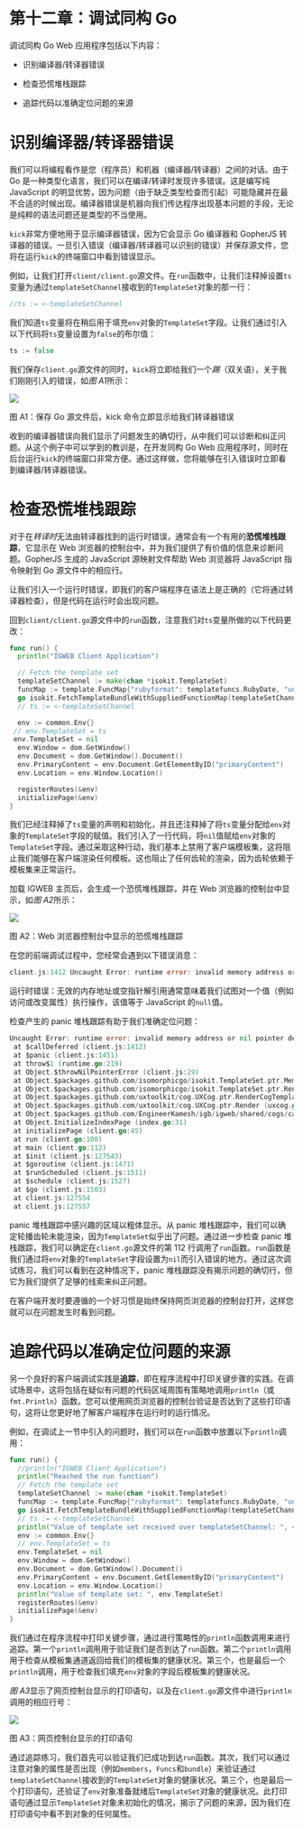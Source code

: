# 第十二章：调试同构 Go

调试同构 Go Web 应用程序包括以下内容：

+   识别编译器/转译器错误

+   检查恐慌堆栈跟踪

+   追踪代码以准确定位问题的来源

# 识别编译器/转译器错误

我们可以将编程看作是您（程序员）和机器（编译器/转译器）之间的对话。由于 Go 是一种类型化语言，我们可以在编译/转译时发现许多错误。这是编写纯 JavaScript 的明显优势，因为问题（由于缺乏类型检查而引起）可能隐藏并在最不合适的时候出现。编译器错误是机器向我们传达程序出现基本问题的手段，无论是纯粹的语法问题还是类型的不当使用。

`kick`非常方便地用于显示编译器错误，因为它会显示 Go 编译器和 GopherJS 转译器的错误。一旦引入错误（编译器/转译器可以识别的错误）并保存源文件，您将在运行`kick`的终端窗口中看到错误显示。

例如，让我们打开`client/client.go`源文件。在`run`函数中，让我们注释掉设置`ts`变量为通过`templateSetChannel`接收到的`TemplateSet`对象的那一行：

```go
//ts := <-templateSetChannel
```

我们知道`ts`变量将在稍后用于填充`env`对象的`TemplateSet`字段。让我们通过引入以下代码将`ts`变量设置为`false`的布尔值：

```go
ts := false
```

我们保存`client.go`源文件的同时，`kick`将立即给我们一个*踢*（双关语），关于我们刚刚引入的错误，如*图 A1*所示：

![](img/71b520d8-7d2f-44db-a642-54d1fdedca6a.png)

图 A1：保存 Go 源文件后，kick 命令立即显示给我们转译器错误

收到的编译器错误向我们显示了问题发生的确切行，从中我们可以诊断和纠正问题。从这个例子中可以学到的教训是，在开发同构 Go Web 应用程序时，同时在后台运行`kick`的终端窗口非常方便。通过这样做，您将能够在引入错误时立即看到编译器/转译器错误。

# 检查恐慌堆栈跟踪

对于在*转译时*无法由转译器找到的运行时错误，通常会有一个有用的**恐慌堆栈跟踪**，它显示在 Web 浏览器的控制台中，并为我们提供了有价值的信息来诊断问题。GopherJS 生成的 JavaScript 源映射文件帮助 Web 浏览器将 JavaScript 指令映射到 Go 源文件中的相应行。

让我们引入一个运行时错误，即我们的客户端程序在语法上是正确的（它将通过转译器检查），但是代码在运行时会出现问题。

回到`client/client.go`源文件中的`run`函数，注意我们对`ts`变量所做的以下代码更改：

```go
func run() {
  println("IGWEB Client Application")

  // Fetch the template set
  templateSetChannel := make(chan *isokit.TemplateSet)
  funcMap := template.FuncMap{"rubyformat": templatefuncs.RubyDate, "unixformat": templatefuncs.UnixTime, "productionmode": templatefuncs.IsProduction}
  go isokit.FetchTemplateBundleWithSuppliedFunctionMap(templateSetChannel, funcMap)
  // ts := <-templateSetChannel

  env := common.Env{}
 // env.TemplateSet = ts
 env.TemplateSet = nil
  env.Window = dom.GetWindow()
  env.Document = dom.GetWindow().Document()
  env.PrimaryContent = env.Document.GetElementByID("primaryContent")
  env.Location = env.Window.Location()

  registerRoutes(&env)
  initializePage(&env)
}
```

我们已经注释掉了`ts`变量的声明和初始化，并且还注释掉了将`ts`变量分配给`env`对象的`TemplateSet`字段的赋值。我们引入了一行代码，将`nil`值赋给`env`对象的`TemplateSet`字段。通过采取这种行动，我们基本上禁用了客户端模板集，这将阻止我们能够在客户端渲染任何模板。这也阻止了任何齿轮的渲染，因为齿轮依赖于模板集来正常运行。

加载 IGWEB 主页后，会生成一个恐慌堆栈跟踪，并在 Web 浏览器的控制台中显示，如*图 A2*所示：

![](img/ab084ae4-bd48-4ac4-a4ae-88e52d6fefcb.png)

图 A2：Web 浏览器控制台中显示的恐慌堆栈跟踪

在您的前端调试过程中，您经常会遇到以下错误消息：

```go
client.js:1412 Uncaught Error: runtime error: invalid memory address or nil pointer dereference
```

运行时错误：无效的内存地址或空指针解引用通常意味着我们试图对一个值（例如访问或改变属性）执行操作，该值等于 JavaScript 的`null`值。

检查产生的 panic 堆栈跟踪有助于我们准确定位问题：

```go
Uncaught Error: runtime error: invalid memory address or nil pointer dereference
 at $callDeferred (client.js:1412)
 at $panic (client.js:1451)
 at throw$1 (runtime.go:219)
 at Object.$throwNilPointerError (client.js:29)
 at Object.$packages.github.com/isomorphicgo/isokit.TemplateSet.ptr.Members (templateset.go:37)
 at Object.$packages.github.com/isomorphicgo/isokit.TemplateSet.ptr.Render (templateset.go:115)
 at Object.$packages.github.com/uxtoolkit/cog.UXCog.ptr.RenderCogTemplate (uxcog.go:143)
 at Object.$packages.github.com/uxtoolkit/cog.UXCog.ptr.Render (uxcog.go:179)
 at Object.$packages.github.com/EngineerKamesh/igb/igweb/shared/cogs/carousel.Carousel.ptr.Start (carousel.go:47)
 at Object.InitializeIndexPage (index.go:31)
 at initializePage (client.go:45)
 at run (client.go:100)
 at main (client.go:112)
 at $init (client.js:127543)
 at $goroutine (client.js:1471)
 at $runScheduled (client.js:1511)
 at $schedule (client.js:1527)
 at $go (client.js:1503)
 at client.js:127554
 at client.js:127557
```

panic 堆栈跟踪中感兴趣的区域以粗体显示。从 panic 堆栈跟踪中，我们可以确定轮播齿轮未能渲染，因为`TemplateSet`似乎出了问题。通过进一步检查 panic 堆栈跟踪，我们可以确定在`client.go`源文件的第 112 行调用了`run`函数。`run`函数是我们通过将`env`对象的`TemplateSet`字段设置为`nil`而引入错误的地方。通过这次调试练习，我们可以看到在这种情况下，panic 堆栈跟踪没有揭示问题的确切行，但它为我们提供了足够的线索来纠正问题。

在客户端开发时要遵循的一个好习惯是始终保持网页浏览器的控制台打开，这样您就可以在问题发生时看到问题。

# 追踪代码以准确定位问题的来源

另一个良好的客户端调试实践是**追踪**，即在程序流程中打印关键步骤的实践。在调试场景中，这将包括在疑似有问题的代码区域周围有策略地调用`println`（或`fmt.Println`）函数。您可以使用网页浏览器的控制台验证是否达到了这些打印语句，这将让您更好地了解客户端程序在运行时的运行情况。

例如，在调试上一节中引入的问题时，我们可以在`run`函数中放置以下`println`调用：

```go
func run() {
  //println("IGWEB Client Application")
  println("Reached the run function")
  // Fetch the template set
  templateSetChannel := make(chan *isokit.TemplateSet)
  funcMap := template.FuncMap{"rubyformat": templatefuncs.RubyDate, "unixformat": templatefuncs.UnixTime, "productionmode": templatefuncs.IsProduction}
  go isokit.FetchTemplateBundleWithSuppliedFunctionMap(templateSetChannel, funcMap)
  // ts := <-templateSetChannel
  println("Value of template set received over templateSetChannel: ", <-templateSetChannel)
  env := common.Env{}
  // env.TemplateSet = ts
  env.TemplateSet = nil
  env.Window = dom.GetWindow()
  env.Document = dom.GetWindow().Document()
  env.PrimaryContent = env.Document.GetElementByID("primaryContent")
  env.Location = env.Window.Location()
  println("Value of template set: ", env.TemplateSet)
  registerRoutes(&env)
  initializePage(&env)
}
```

我们通过在程序流程中打印关键步骤，通过进行策略性的`println`函数调用来进行追踪。第一个`println`调用用于验证我们是否到达了`run`函数。第二个`println`调用用于检查从模板集通道返回给我们的模板集的健康状况。第三个，也是最后一个`println`调用，用于检查我们填充`env`对象的字段后模板集的健康状况。

*图 A3*显示了网页控制台显示的打印语句，以及在`client.go`源文件中进行`println`调用的相应行号：

![](img/89c7d534-96df-44fd-bae3-19b9caa9ba92.png)

图 A3：网页控制台显示的打印语句

通过追踪练习，我们首先可以验证我们已成功到达`run`函数。其次，我们可以通过注意对象的属性是否出现（例如`members`，`Funcs`和`bundle`）来验证通过`templateSetChannel`接收到的`TemplateSet`对象的健康状况。第三个，也是最后一个打印语句，还验证了`env`对象准备就绪后`TemplateSet`对象的健康状况。此打印语句通过显示`TemplateSet`对象未初始化的情况，揭示了问题的来源，因为我们在打印语句中看不到对象的任何属性。

